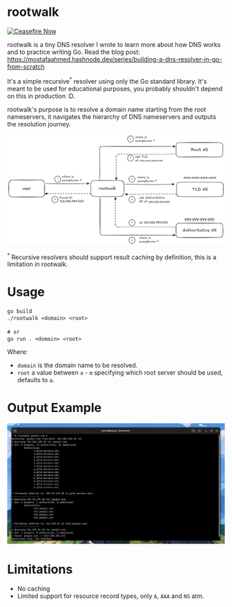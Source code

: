 # rootwalk

[![Ceasefire Now](https://badge.techforpalestine.org/default)](https://techforpalestine.org/learn-more)

rootwalk is a tiny DNS resolver I wrote to learn more about how 
DNS works and to practice writing Go. Read the blog post: https://mostafaahmed.hashnode.dev/series/building-a-dns-resolver-in-go-from-scratch

It's a simple recursive<sup>*</sup> 
resolver using only the Go standard library. It's meant 
to be used for educational purposes, you probably shouldn't depend 
on this in production :D.

rootwalk's purpose is to resolve a domain name starting from the 
root nameservers, it navigates the hierarchy of DNS nameservers 
and outputs the resolution journey.

![](./docs/cycle.png)

<sup>*</sup> Recursive resolvers should support result caching 
by definition, this is a limitation in rootwalk.

# Usage

```shell
go build
./rootwalk <domain> <root>

# or
go run . <domain> <root>
```
Where:
- `domain` is the domain name to be resolved.
- `root` a value between `a` - `m` specifying which root server 
should be used, defaults to `a`.

# Output Example

![alt text](/docs/example.png)

# Limitations

- No caching
- Limited support for resource record types, only `A`, `AAA` and `NS` atm.

